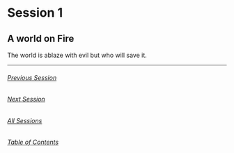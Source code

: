 # Session 1
## A world on Fire        

The world is ablaze with evil but who will save it.   

-----------
###### [Previous Session](Session%20Recaps.md)
###### [Next Session](Session%202.md)
###### [All Sessions](Session%20Recaps.md)
###### [Table of Contents](../../Content%20Links.md)